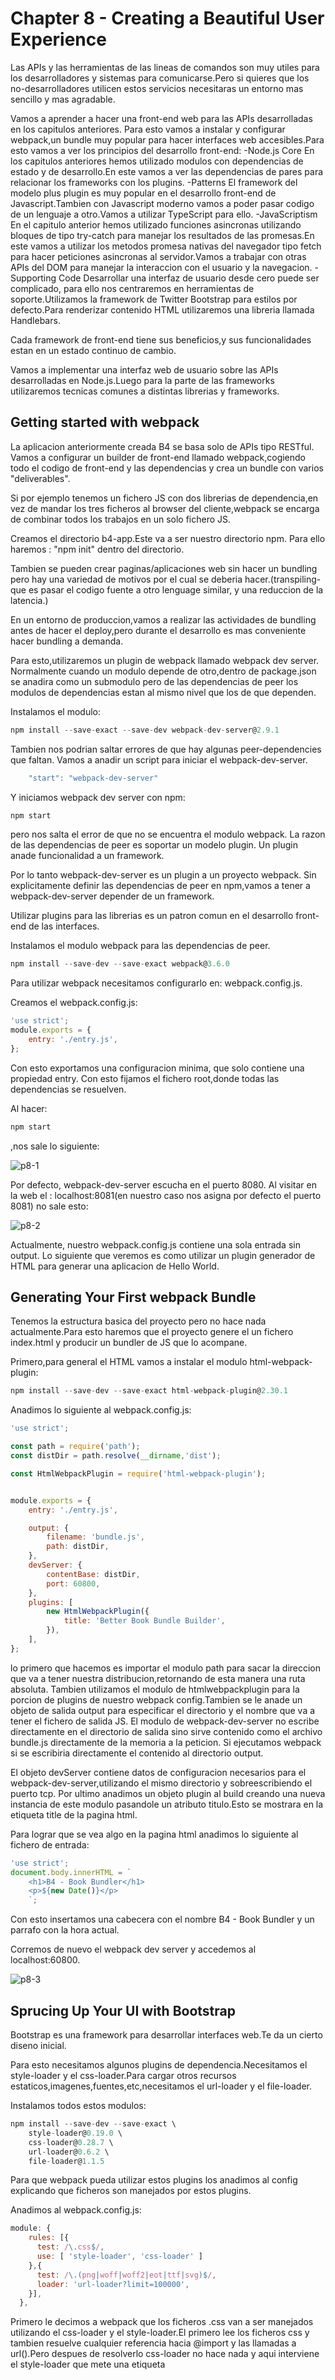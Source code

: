 # Chapter 8 - Creating a Beautiful User Experience


Las APIs y las herramientas de las lineas de comandos son muy utiles para los desarrolladores y sistemas para comunicarse.Pero si quieres que los no-desarrolladores utilicen estos servicios necesitaras un entorno mas sencillo y mas agradable.

Vamos a aprender a hacer una front-end web para las APIs desarrolladas en los capitulos anteriores.
Para esto vamos a instalar y configurar webpack,un bundle muy popular para hacer interfaces web accesibles.Para esto vamos a ver los principios del desarrollo front-end:
-Node.js Core
En los capitulos anteriores hemos utilizado modulos con dependencias de estado y de desarrollo.En este vamos a ver las dependencias de pares para relacionar los frameworks con los plugins.
-Patterns
El framework del modelo plus plugin es muy popular en el desarrollo front-end de Javascript.Tambien con Javascript moderno vamos a poder pasar codigo de un lenguaje a otro.Vamos a utilizar TypeScript para ello.
-JavaScriptism
En el capitulo anterior hemos utilizado funciones asincronas utilizando bloques de tipo try-catch para manejar los resultados de las promesas.En este vamos a utilizar los metodos promesa nativas del navegador tipo fetch para hacer peticiones asincronas al servidor.Vamos a trabajar con otras APIs del DOM para manejar la interaccion con el usuario y la navegacion.
-Supporting Code
Desarrollar una interfaz de usuario desde cero puede ser complicado, para ello nos centraremos en herramientas de soporte.Utilizamos la framework de Twitter Bootstrap para estilos por defecto.Para renderizar contenido HTML utilizaremos una libreria llamada Handlebars.

Cada framework de front-end tiene sus beneficios,y sus funcionalidades estan en un estado continuo de cambio.

Vamos a implementar una interfaz web de usuario sobre las APIs desarrolladas en Node.js.Luego para la parte de las frameworks utilizaremos tecnicas comunes a distintas librerias y frameworks.

## Getting started with webpack

La aplicacion anteriormente creada B4 se basa solo de APIs tipo RESTful.
Vamos a configurar un builder de front-end llamado webpack,cogiendo todo el codigo de front-end y las dependencias y crea un bundle con varios "deliverables".

Si por ejemplo tenemos un fichero JS con dos librerias de dependencia,en vez de mandar los tres ficheros al browser del cliente,webpack se encarga de combinar todos los trabajos en un solo fichero JS.

Creamos el directorio b4-app.Este va a ser nuestro directorio npm.
Para ello haremos : "npm init" dentro del directorio.

Tambien se pueden crear paginas/aplicaciones web sin hacer un bundling pero hay una variedad de motivos por el cual se deberia hacer.(transpiling-que es pasar el codigo fuente a otro lenguage similar, y una reduccion de la latencia.)

En un entorno de produccion,vamos a realizar las actividades de bundling antes de hacer el deploy,pero durante el desarrollo es mas conveniente hacer bundling a demanda.

Para esto,utilizaremos un plugin de webpack llamado webpack dev server.
Normalmente cuando un modulo depende de otro,dentro de package.json se anadira como un submodulo pero de las dependencias de peer los modulos de dependencias estan al mismo nivel que los de que dependen.

Instalamos el modulo:
```javascript
npm install --save-exact --save-dev webpack-dev-server@2.9.1
```

Tambien nos podrian saltar errores de que hay algunas peer-dependencies que faltan.
Vamos a anadir un script para iniciar el webpack-dev-server.
```javascript
    "start": "webpack-dev-server"
```

Y iniciamos webpack dev server con npm:
```javascript
npm start
```

pero nos salta el error de que no se encuentra el modulo webpack.
La razon de las dependencias de peer es soportar un modelo plugin.
Un plugin anade funcionalidad a un framework.

Por lo tanto webpack-dev-server es un plugin a un proyecto webpack.
Sin explicitamente definir las dependencias de peer en npm,vamos a tener a webpack-dev-server depender de un framework.

Utilizar plugins para las librerias es un patron comun en el desarrollo front-end de las interfaces.

Instalamos el modulo webpack para las dependencias de peer.
```javascript
npm install --save-dev --save-exact webpack@3.6.0
```

Para utilizar webpack necesitamos configurarlo en: webpack.config.js.

Creamos el webpack.config.js:
```javascript
'use strict';
module.exports = {
    entry: './entry.js',
};
```
Con esto exportamos una configuracion minima, que solo contiene una propiedad entry.
Con esto fijamos el fichero root,donde todas las dependencias se resuelven.


Al hacer:
```javascript
npm start
```
,nos sale lo siguiente:

![p8-1](https://user-images.githubusercontent.com/25621400/58369402-d955ae80-7ef1-11e9-9b7c-532f1891396e.png)

Por defecto, webpack-dev-server escucha en el puerto 8080.
Al visitar en la web el : localhost:8081(en nuestro caso nos asigna por defecto el puerto 8081) no sale esto:

![p8-2](https://user-images.githubusercontent.com/25621400/58369403-da86db80-7ef1-11e9-9494-88992742c80a.png)

Actualmente, nuestro webpack.config.js contiene una sola entrada sin output.
Lo siguiente que veremos es como utilizar un plugin generador de HTML para generar una aplicacion de Hello World.


## Generating Your First webpack Bundle

Tenemos la estructura basica del proyecto pero no hace nada actualmente.Para esto haremos que el proyecto genere el un fichero index.html y producir un bundler de JS que lo acompane.

Primero,para general el HTML vamos a instalar el modulo html-webpack-plugin:
```javascript
npm install --save-dev --save-exact html-webpack-plugin@2.30.1
```

Anadimos lo siguiente al webpack.config.js:
```javascript
'use strict';

const path = require('path');
const distDir = path.resolve(__dirname,'dist');

const HtmlWebpackPlugin = require('html-webpack-plugin');


module.exports = {
    entry: './entry.js',

    output: {
        filename: 'bundle.js',
        path: distDir,
    },
    devServer: {
        contentBase: distDir,
        port: 60800,
    },
    plugins: [
        new HtmlWebpackPlugin({
            title: 'Better Book Bundle Builder',
        }),
    ],
};
```

lo primero que hacemos es importar el modulo path para sacar la direccion que va a tener nuestra distribucion,retornando de esta manera una ruta absoluta.
Tambien utilizamos el modulo de htmlwebpackplugin para la porcion de plugins de nuestro webpack config.Tambien se le anade un objeto de salida output para especificar el directorio y el nombre que va a tener el fichero de salida JS.
El modulo de webpack-dev-server no escribe directamente en el directorio de salida sino sirve contenido como el archivo bundle.js directamente de la memoria a la peticion.
Si ejecutamos webpack si se escribiria directamente el contenido al directorio output.

El objeto devServer contiene datos de configuracion necesarios para el webpack-dev-server,utilizando el mismo directorio y sobreescribiendo el puerto tcp.
Por ultimo anadimos un objeto plugin al build creando una nueva instancia de este modulo pasandole un atributo titulo.Esto se mostrara en la etiqueta title de la pagina html.

Para lograr que se vea algo en la pagina html anadimos lo siguiente al fichero de entrada:
```javascript
'use strict';
document.body.innerHTML = `
    <h1>B4 - Book Bundler</h1>
    <p>${new Date()}</p>
    `;
```

Con esto insertamos una cabecera con el nombre B4 - Book Bundler y un parrafo con la hora actual.

Corremos de nuevo el webpack dev server y accedemos al localhost:60800.

![p8-3](https://user-images.githubusercontent.com/25621400/58369404-db1f7200-7ef1-11e9-8851-03b9590d160c.png)

## Sprucing Up Your UI with Bootstrap

Bootstrap es una framework para desarrollar interfaces web.Te da un cierto diseno inicial.

Para esto necesitamos algunos plugins de dependencia.Necesitamos el style-loader y el css-loader.Para cargar otros recursos estaticos,imagenes,fuentes,etc,necesitamos el url-loader y el file-loader.

Instalamos todos estos modulos:
```javascript
npm install --save-dev --save-exact \
    style-loader@0.19.0 \
    css-loader@0.28.7 \
    url-loader@0.6.2 \
    file-loader@1.1.5
```

Para que webpack pueda utilizar estos plugins los anadimos al config explicando que ficheros son manejados por estos plugins.

Anadimos al webpack.config.js:
```javascript
module: {
    rules: [{
      test: /\.css$/,
      use: [ 'style-loader', 'css-loader' ]
    },{
      test: /\.(png|woff|woff2|eot|ttf|svg)$/,
      loader: 'url-loader?limit=100000',
    }],
  },
```

Primero le decimos a webpack que los ficheros .css van a ser manejados utilizando el css-loader y el style-loader.El primero lee los ficheros css y tambien resuelve cualquier referencia hacia @import y las llamadas a url().Pero despues de resolverlo css-loader no hace nada y aqui interviene el style-loader que mete una etiqueta <style> en el codigo con el contenido css.

En la segunda regla con el url-loader podemos cargar una amplia variedad de ficheros.Esto hace que saque el fichero remotamente y lo incluye directamente.

El parametro limit del plugin especifica el tamano maximo del fichero en bytes que puede ser incluido.
Si el fichero es mas grande entonces se encarga el file-loader que emite el fichero al directorio de salida.

Instalamos Bootstrap:
```javascript
npm install --save-dev --save-exact bootstrap@3.3.7
```

Utilizamos Bootstrap en entry.js(reemplazando el contenido existente):
```javascript
'use strict';
import './node_modules/bootstrap/dist/css/bootstrap.min.css';

document.body.innerHTML = `
    <div class="container">
    <h1>B4 - Book Bundler</h1>
    <div class="b4-alerts"></div>
    <div class="b4-main"></div>
    </div>
    `;
```

Al principio utilizamos el import para sacar la version min de Bootstrap css.
Se utiliza import para sacar dependencias.Es similar a require().
Al encontrarse con ella en tiempo de compilacion comprueba el fichero con las reglas anadidas en el module.rules del fichero de configuracion invocando el css-loader para sacar el contenido.

Despues creamos la estructura basica del documento,el container diciendo que se ajuste si la pantalla es demasiado grande.Dentro de esto ponemos una alerta para notificar al usuario y un area que ira cambiando en funcion del estado de la aplicacion.

Luego al final anadimos esto:
```javascript
const mainElement = document.body.querySelector('.b4-main');

mainElement.innerHTML = `
    <div class="jumbotron">
        <h1> Welcome!</h1>
        <p>B4 is an application for creating book bundles.</p>
        </div>
        `;
const alertsElement = document.body.querySelector('.b4-alerts');

alertsElement.innerHTML = `
    <div class="alert alert-success alert-dismissible fade in" role="alert">
    <button class="close" data-dismiss="alert" aria-label="Close">
    <span aria-hidden="true">&times;</span>
    </button>
    <strong>Success!</strong> Bootstrap is working.
    </div>
    `;
```

Cogemos una referencia del contenido main de la aplicacion y luego dentro de este insertamos un mensaje de bienvenida utilizando la clase "jumbotron"
Luego cogemos una referencia de las alertas e insertamos un ejemplo,todas las clases utilizadas siendo propias de Bootstrap creando un area de alerta especifico mediante estas clases.

Corremos el servidor:

![p8-4](https://user-images.githubusercontent.com/25621400/58369406-dbb80880-7ef1-11e9-91dd-bfb193b4297e.png)

Al intentar cerrar el mensaje no podemos ya que no hemos incorporado funcionalidades para ello.

## Bringing in Bootstrap JS and jQuery

Tenemos que implementar las funcionalidades de JS con Bootstrap para sus componentes.Tal como los plugins para el webpack,bootstrap js anade funcionalidades a jquery.Para ello necesitamos traer jQuery para las funcionalidades de Bootstrap.
Lo instalamos:
```javascript
npm install --save-dev --save-exact jquery@3.2.1
```

y luego le tenemos que decir a webpack como incorporar jQuery.Anadimos el import:
```javascript
const webpack = require('webpack');
```

Ahora necesitamos el plugin ProvidePlugin para indicar que un cierto modulo provee una cierta variable global JS.

Anadimos esto en la seccion de plugins de la configuracion:
```javascript
new webpack.ProvidePlugin({
    $: 'jquery',
    jQuery: 'jquery'
}),
```
esto indica que el modulo jquery provee las variables globales $ e jQuery.

Anadimos lo siguiente al fichero entry.js:
```javascript
import 'bootstrap';
```
,esto le indica a webpack que entry.js se basa en el modulo de bootstrap.

Corremos el servidor:

![p8-5](https://user-images.githubusercontent.com/25621400/58369407-dce93580-7ef1-11e9-8763-93441cd9f5b7.png)

y vemos como si nos dejo cerrar la alerta.

## Transpiling with TypeScript

Tenemos la estructura basica de la aplicacion pero ahora seguiremos haciendo la funcionalidad de la aplicacion.
Ya que los navegadores son lentos con respecto a Node.js tenemos que encontrar una manera de traducir el JS moderno a un lenguaje comun que los navegadores los puedan entender.

El metodo de de compilar el codigo fuente de un lenguaje de programacion a otro se llama transpiling.Actualmente los transpilers mas comunes son Babel y TypeScript.

Babel "transpila" codigo utilizando las ultimas tecnicas ECMA en un dialecto comun en los navegadores.Puede ser usado en combinacion con Flow,una herramienta de diseno de Facebook,que comprueba el tipo.

TypeScript es un superset de JavaScript que incluye tipeados.El mecanismo de TypeScript transforma el codigo utilizando ECMA sobre el codigo fuente.Como Flow te permite inferir sobre el tipo de las variables y te permite especificar los tipos.

Tanto Babel como TypeScript son faciles de integrar con webpack pero utilizaremos TypeScript ya que hace una comprobacion del tipo a parte del transpiling.Con Babel tendriamos que utilizar Flow para esto.TypeScript tambien tiene un repositorio de la comunidad bastante extenso,el DefinitelyTyped.Los paquetes de este repositorio son accesibles a traves de @types.

Para utilizar TypeScript:
```javascript
npm install --save-dev --save-exact typescript@2.5.3
```

y el plugin para ts:
```javascript
npm install --save-dev --save-exact ts-loader@2.3.7
```

Para hacer un transpil de TypeScript a Javascript necesitaremos un fichero de configuracion tsconfig.json.
```typescript
{
    "compilerOptions": {
        "outDir": "./dist/",
        "sourceMap": true,
        "module": "CommonJS",
        "target": "ES5",
        "lib": ["DOM", "ES2015.Promise", "ES5"],
        "allowJs": true,
        "alwaysStrict": true
    }
}
```

Con esto nos permite definir varias opciones de compilacion
-outDir es el directorio en el que TypeScript deberia emitir los ficheros "transpiled" de JS.
-sourceMap generar un mapa fuente como la salida del transpiling.
-module se utiliza para representar las dependencias transpiladas.
CommonJS es el modulo del sistema conocido por la funcion require para sacar los modulos de los que otros puedan depender.
-target es la version utilizada de ECMA para el output transpiled.
-lib es una colecion de typings que TypeScript deberia seguir(funcionalidades del DOM,promesas,estandar)
-allowJs: para permitir a TypeScript compilar ficheros js y ts fuente.
-alwaysStrict: interpreta el codigo en modo estricto y emitir 'use strict' en los ficheros generados.

Actualizamos el fichero de configuracion de webpack:
```javascript
entry: './app/index.ts',
```

Tambien creamos un directorio para organizar los ficheros de front-end.
En webpack este directorio se llama app.

Tambien modificamos las reglas del module de la configuracion del webpack anadiendo una regla para asociar ts con TypeScript con el plugin de ts-loader.Para ello anadimos la siguiente entrada:
```javascript
{
        test: /\.ts$/,
        loader: 'ts-loader',
}
```

Dentro del directorio app creamos un fichero templates.ts que contendran las diferetenes componentes de la parte html que antes habiamos dividido.
```typescript
	​export​ ​const​ main = ​`​
​ 	​  <div class="container">​
​ 	​    <h1>B4 - Book Bundler</h1>​
​ 	​    <div class="b4-alerts"></div>​
​ 	​    <div class="b4-main"></div>​
​ 	​  </div>​
​ 	​`​;
​ 	
​ 	​export​ ​const​ welcome = ​`​
​ 	​  <div class="jumbotron">​
​ 	​    <h1>Welcome!</h1>​
​ 	​    <p>B4 is an application for creating book bundles.</p>​
​ 	​  </div>​
​ 	​`​;
​ 	
​ 	​export​ ​const​ alert = ​`​
​ 	​  <div class="alert alert-success alert-dismissible fade in" role="alert">​
​ 	​    <button class="close" data-dismiss="alert" aria-label="Close">​
​ 	​      <span aria-hidden="true">&times;</span>​
​ 	​    </button>​
​ 	​    <strong>Success!</strong> Bootstrap is working.​
​ 	​  </div>​
​ 	​`​;
```
,el contenidp de las variables es el mismo que en el fichero entry.js pero ahora no lo asignamos directamente al innerHTML sino los hacemos a traves de export(esto siendo similar al module.exports)

Creamos otro fichero index.ts dentro de app:
```javascript
import​ ​'../node_modules/bootstrap/dist/css/bootstrap.min.css'​;
import 'bootstrap';
import * as templates from './templates.ts';

document.body.innerHTML = templates.main;

const mainElement = document.body.querySelector('.b4-main');
const alertsElement = document.body.querySelector('.b4-alerts');

mainElement.innerHTML = templates.welcome;
alertsElement.innerHTML = templates.alert;
```

Aqui importamos los ficheros bootstrap necesarios.Importamos todo del fichero templates.ts como una variable comun templates y luego metemos esta informacion dentro de los elementos de la pagina.

Sacamos la referencia del elemento mainElement y alertsElement, elementos que uno sera el contenido principal de la pagina y otra sera elemento de alerta de la pagina.
Luego metemos dentro del contenido principal de la pagina el mensaje de welcome sacado de templates y hacemos lo mismo con la alerta metiendo el mensaje de alerta.

Reinciamos el servidor y comprobamos que es la misma pagina que antes.

![p8-6](https://user-images.githubusercontent.com/25621400/58369408-de1a6280-7ef1-11e9-9410-8eb6417ac6b8.png)

Lo siguiente que haremos es HTML templating, permitiendonos generacion dinamica de HTML, en vez de seguir con strings estaticas.

## Templating HTML with Handlebars

Hasta ahora la aplicacion solo emitia html estatico que no se conoce al principio,por ejemplo el cuadro de alertas siempre contiene Success.Queremos que sea capable de manejar string dinamicos.

Es verdad que ECMA soporta template strings que te permiten inyectar valores a los strings.Sin embargo, asi podrian surgir vulnerabilidades tipo XSS cuando se trabaja con datos introducidos por el usuario.Para protegernos, todo el contenido que el usuario introduzca tendra un control de codificacion adecuado.

Considerando el caso en el que tenemos que mostrar el nombre de un bundle de un usuario se podria implementar asi:
```typescript
export const bundleName = name => `<h2>${name}</h2>`;
```
pero seria erroneo al ser vulnerable ya que solo coge un parametro name y devuelve el nombre dentro de una etiqueta h2.Por lo tanto es vulnerable ya que se le podrian meter scripts/cualquier cosa.

Defenderse de este tipo de vulnerabilidades no es facil pero es verdad que la mayoria de los frameworks modernos ya manejan estos problemas.

Para esta aplicacion utilizaremos Handlebars,una libreria de templating estable que puede operar tanto como una libreria en tiempo de ejecucion en el lado del cliente y un modulo en tiempo de compilacion en el lado de Node.js.
Aqui la utilizaremos como una libreria en el lado del cliente.

Lo instalamos:
```javascript
npm install --save-dev --save-exact handlebars@4.0.10
```

Luego en el fichero de templates.ts en vez de exportar los strings html estaticos,exportamos las templates handlebars compiladas.
```typescript
import * as Handlebars from '../node_modules/handlebars/dist/handlebars.js';

export const main = Handlebars.compile(`
  <div class="container">
    <h1>B4 - Book Bundler</h1>
    <div class="b4-alerts"></div>
    <div class="b4-main"></div>
  </div>
`);

export const welcome = Handlebars.compile(`
  <div class="jumbotron">
    <h1>Welcome!</h1>
    <p>B4 is an application for creating book bundles.</p>
  </div>
`);

export const alert = Handlebars.compile(`
  <div class="alert alert-{{type}} alert-dismissible fade in" role="alert">
    <button class="close" data-dismiss="alert" aria-label="Close">
      <span aria-hidden="true">&times;</span>
    </button>
    {{message}}
  </div>
`);
```

Para cada una de las constantes exportadas,la string html se le pasa a Handlebars.compile().Esto produce una funcion que tiene como parametro un objeto(un mapa de parametros) y retorna un string con los elementos a reemplazar correspondientes.
Los dos primeros de template son igules que antes, no cogen ningun parametro y retorna la string estatica.
El tercer elemento de la template alert coge un objeto con dos miembros {type} y {message},el valor type siendo utilizado el nombre alert- de la clase css que fija el color del cuadro de alerta.
Los cuatro posibles valores son success(verde),info(azul),warning(yellow),danger(red).El valor message es el valor que se introduce dentro de el cuadro de alerta.

Luego actualizamos el fichero index.ts para actualizar los miembros de template para ser llamados en vez de utilizar los strings estaticos directamente.
```typescript
import '../node_modules/bootstrap/dist/css/bootstrap.min.css';
import 'bootstrap';
import * as templates from './templates';

document.body.innerHTML = templates.main();
const mainElement = document.body.querySelector('.b4-main');
const alertsElement = document.body.querySelector('.b4-alerts');

mainElement.innerHTML = templates.welcome();
alertsElement.innerHTML = templates.alert({
  type: 'info',
  message: 'Handlebars is working!',
});
```
Ahora llamamos para sacar la referencia al elemento templates.main y templates.welcome con templates.main() y templates.welcome() y dentro de la llamada de templates.alert() le pasamos los dos parametros que van a ser el tipo, en este caso info y el mensaje que va a generar en el cuadro de alerta.

En el servidor observamos como el cuadro de alerta es azul, al ser de informacion y tiene el mensaje que le hemos pasado.

Luego crearemos mas funcionalidades.

## Implementing hashChange Navigation

La aplicacion que desarrollamos se podria considera una aplicacion de una sola pagina pero el comportamiento de la aplicacion es manejado por la interaccion del usuario y los datos se introducen a traves de las APIs RESTful JSON.

A diferencia de las paginas del servidor que cada una vive bajo una cierta url,el usuario solo hace peticiones a la primera pagina y su contenido asociado(js,css,img).
Para manejar todos los cambios de la aplicacion a medida que el usuario navega utilizaremos el url hash(#).Nos referiremos a cada pagina que el usuario navega como una vista.La pagina por defecto sera la de #welcome.
Para implementar este mecanismo anadimos lo siguiente al index.ts:
```typescript
const showView = async () => {
    const [view, ...params] = window.location.hash.split('/');
  
    switch (view) {
      case '#welcome':
        mainElement.innerHTML = templates.welcome();
        break;
      default:
        // Unrecognized view.
        throw Error(`Unrecognized view: ${view}`);
    }
  };
```

La funcion asincrona empieza leyenda el window.location.hash separandolo por el '/'.Esto nos permitira tener una vista parametrizada tal como #view-bundle/BUNDLE_ID.

Luego ponemos una funcion switch en funcion del valor de view y en caso de que sea la de #welcome entonces fijamos los elementos del mainElement que contenga la template html.Si el encontrado no es reconocido entonces mandamos un error con la vista que se ha pasado.

Para invocar a showView() anadimos lo siguiente:
```typescript
window.addEventListener('hashchange',showView);
```
cuando el hash de la url se modifica,el objeto window emite un evento de hashchange y llamaremos a la funcion showView().
La pagina inicial no dispara el evento de hashchange, y para ello tendriamos que llamar a showView() explicitamente.
```typescript
showView().catch(err => window.location.hash = '#welcome');
```

Aqui llamamos a showView() directamente retornando una promesa.En caso de que el hash no sea reconocido se devuelve el de la pagina por defecto #welcome.

![p8-7](https://user-images.githubusercontent.com/25621400/58369416-e377ad00-7ef1-11e9-9143-1c67d2554efa.png)

vemos como nos devuelve la pagina inicial sin la alerta con la ruta de la pagina de inicio(#welcome).

Proseguiremos empleando vistas que cargan datos de los servicios web desarrollados en los capitulos anteriores.


## Listing Objects in a View

Con webpack dev server es facil ver el output renderizado generado del contenido estatico.Pero ahora queremos acceder a los servicios web implementados en las practicas anteriores.

Seria ideal tener un servidor Node.js que maneje el contenido estatico de front-end y las peticiones a la API.

Con webpack dev server podemos configurar proxies en webpack.config.js que se dirigien a los endpoints de la API y redirigen los resultados.


### Configuring a webpack-dev-server Proxy

Normalmente las paginas web tienen unas reglas muy estrictas sobre las condiciones en las que una pagina se puede conectar a un servicio.Un proxy es un endpoint que actua como una pasarela a otro servicio.Configurando los proxys de webpack-dev-server es una manera para proporcionar aceso a servicios.

Anadimos la configuracion de webpack dentro de devServer:
```javascript
devServer: {
    contentBase: distDir,
    port: 60800,
    proxy: {
      '/api': 'http://localhost:60702',
      '/es': {
        target: 'http://localhost:9200',
        pathRewrite: {'^/es' : ''},
      }
    },
  },
```

Esto especifica que las peticiones a '/api' se envian tal cual al servicio que esta corriendo en el puerto 60702,siendo el servidor express definido en el capitulo 7.
Tambien se especifican que las peticiones a '/es',y entrariamos directamente a ES.(esto lo hacemos ya que no tenemos api's para usuarios concretos para que necesitemos autenticacion,al menos de momento).

Las APIs de ES comienzan en la raiz y por lo tanto necesitariamos quitar el '/es' del comienzo de la linea.Podriamos utilizar la misma tecnica para hacer peticiones proxy a otros servicios tambien pero debemos tener cuidado con que hacemos proxy.Los servicios proxys pueden llegar a ser vulnerables cuando dan aceso a otros servicios o niveles de privilegios de esos servicios que no deberian ser accesibles por el usuario final.

Necesitamos correr tanto el servidor de webpack-dev-server como el servidor de la practica 7 junto con elasticsearch.

![p8-8](https://user-images.githubusercontent.com/25621400/58369415-e377ad00-7ef1-11e9-931b-70401ec5daf8.png)

### Implementing a View

Para implementar una vista que muestra los bundles de un usuario, necesitamos sacar los bundles de forma asincrona del servidor y luego anadir una funcion que renderiza la lista utilizando la template de Handlebars para producir un html y luego necesitamos anadir la ruta hash a la funcion showView.

En index.ts insertamos la funcion asincrona de getBundles:
```typescript

const getBundles = async() => {
    const esRes = await fetch('/es/b4/bundle/_search?size=1000');

    const esResBody = await esRes.json();

    return esResBody.hits.hits.map(hit => ({
        id: hit._id,
        name: hit._source.name,
    }));
};
```

este metodo hace una peticion asincrona a Elasticsearch con el metodo de fetch devolviendo una promesa realizando una peticion http con unos parametros concretos,en este caso le decimos que esperamos sacar 1000 bundles de ElasticSearch del bundle con indice b4.

La API fetch es relativamente nueva frente a XMLHttpRequest.
fetch es bastante similar a request-promise,una diferencia notable es la manera en la cual el contenido del body de respuesta es manejado.Para decodificar el contenido del body como JSON con el fetch de la API necesitamos llamar al metodo de respuesta json,que a su vez es otra funcion asincrona que devuelve una promesa. En las dos llamadas hacemos uso del await para esperar hasta que las promesas se resuelvan/rechazan.

Una vez que el cuerpo del json ha sido decodificado, extraemos los resultados de ElasticSearch como un array de objetos,cada uno conteniendo el id del documento y el nombre del bundle.
En caso de que se produzca un fallo la promesa queda rechazada.

Tambien dentro de index.ts anadimos la funcion de listBundles para renderizar la lista de bundles utilizando la template de HandleBars.
```typescript
const listBundles = bundles => {
    mainElement.innerHTML = templates.listBundles({bundles});
};
```

de momento esta funcion solo renderiza los bundles utilizando una template de handlebars tambien llamada listBundles.

Necesitamos modificar la funcion de showView() para anadir un manejador para la ruta #list-bundles
```typescript
case '#list-bundles':
    const bundles = await getBundles();
    listBundles(bundles);
    break;
```

Luego anadimos la implementacion de la template de listBundles:
```typescript
export const listBundles = Handlebars.compile(`
  <div class="panel panel-default">
    <div class="panel-heading">Your Bundles</div>
    {{#if bundles.length}}
      <table class="table">
        <tr>
          <th>Bundle Name</th>
          <th>Actions</th>
        </tr>
        {{#each bundles}}
        <tr>
          <td>
            <a href="#view-bundle/{{id}}">{{name}}</a>
          </td>
          <td>
            <button class="btn delete" data-bundle-id="{{id}}">Delete</button>
          </td>
        </tr>
        {{/each}}
      </table>
    {{else}}
      <div class="panel-body">
        <p>None yet!</p>
      </div>
    {{/if}}
  </div>
`);
```

Este template utiliza el array de bundle pasado para renderizar un panel de bootstrap con una tabla de 2 columnas.La columna izquierda 
contiene el nombre del bundle y en la otra columna hay un boton de borrar que te permite borrar el bundle(sin embargo no esta puesto en funcionamiento)
Utiliza varias funcionalidades de handlebars como el {{#if else}}
, que en funcion de si hay bundle {{#if bundles.length}} se renderiza la tabla y si no se anade un mensaje de "None yet!".
El {{#each}} itera sobre los bundles y crea una nueva fila para cada uno y agrega dos celdas una conteniendo el nombre y la otra el boton.
Utilizamos el {{name}} y el {{id}} para referirnos al nombre y el id del bundle al que se hace referencia en el momento actual.

El nombre de la columna tambien hace referencia a #view-bundle/{{id}} permitiendonos llevar a una vista viendo el bundle en cuestion.
El boton de borrar tambien viene referenciado por el id del bundle para saber que bundle estamos borrando.

![p8-9](https://user-images.githubusercontent.com/25621400/58369414-e377ad00-7ef1-11e9-8f15-7954243115b8.png)

y tras anadir algunos bundles con:
```javascript
curl -s -X POST localhost:60702/api/bundle?name=X | jq '.'
```
![p8-10](https://user-images.githubusercontent.com/25621400/58369413-e2df1680-7ef1-11e9-96cc-1017044c0df0.png)

Vamos a proceder a anadir un nuevo bundle.

## Saving Data with a form

Procedemos a anadir una funcionalidad para permitir anadir bundles directamente desde la aplicacion web.Esto lo hacemos utilizando la etiqueta form de html,con esto podemos coger input del usuario y procesarlo haciendo una llamada proxy a la API.
Anadimos lo siguient al template:
```typescript
export const addBundleForm = Handlebars.compile(`
    <div class="panel panel-default">
      <div class="panel-heading">Create a new bundle.</div>
      <div class="panel-body">
        <form>
          <div class="input-group">
            <input class="form-control" placeholder="Bundle Name" />
            <span class="input-group-btn">
              <button class="btn btn-primary" type="submit">Create</button>
            </span>
         </div>
        </form>
    </div>
    </div>
`);
```

 Tal como la template de listBundles(),esta template crea un panel para almacenar los contenidos,creamos un form con un input donde el usuario pueda introducir el nombre del bundle y un boton de submit.

 Luego actualizamos el index.ts:
 ```typescript

 const listBundles = bundles => {
     mainElement.innerHTML =
        templates.addBundleForm() + templates.listBundles({bundles});

    const form = mainElement.querySelector('form');
    form.addEventListener('submit', event => {
        event.preventDefault();
        const name = form.querySelector('input').value;
        addBundle(name);
    });
 };
 ```
Anadimos al elemento html tanto el form de anadir bundle y tambien la de mostrar los bundles.Cogemos una referencia del elemento form, y anadimos un manejador de eventos que en caso de que se haga un submit se cree un nuevo bundle con ese nombre.Se utiliza preventDefault para que no se tenga que navegar a otra pagina/tomar otra accion.Con el nombre del bundle llamamos al addBundle().

Creamos la funcion addBundle() que coge el nombre del bundle y asincroneamente lo anade y luego actualiza la lista.En caso de exito o fallo tenemos que informar al usuario y por eso creamos una funcion para ello.
```typescript
const showAlert = (message, type= 'danger') => {
    const html = templates.alert({type,message});
    alertsElement.insertAdjacentHTML('beforeend',html);
};
```
Esta funcion coge el mensaje y el tipo de alerta y genera un cuadro de alerta con ello y luego lo anade al final del elemento alertsElement.

Por ultimo anadimos la funcion de addBunble():
```typescript

const addBundle = async (name) => {
    try{
        //list of created bundles
        const bundles = await getBundles();

        // add the new bundle
        const url = `/api/bundle?name=${encodeURIComponent(name)}`;
        const res = await fetch(url, {method: 'POST'});
        const resBody = await res.json();

        //add new bundle to the original list
        bundles.push({id: resBody._id, name});
        listBundles(bundles);

        showAlert(`Bundle "${name}" has been created!`, 'success');
    }
    catch(err){
        showAlert(err);
    }
};
```
Definimos primero un bloque try-catch para manejar las excepciones y las promesas rechazadas.Luego con un await esperamos que se nos devuelva una lista de bundles.Tenemos que coger la lista actualizada ya que el usuario puede que lo haya modificado desde otra pestana.

Luego a partir del la url con el nombre del bundle a anadir hacemos una peticion post para crear el bundle.Una vez que se haya anadido cogemos el objeto json de respuesta que nos devuelve entre otros el id del bundle.Luego anadimos el bundle al array de los otros bundles con su id y su nombre y luego llamamos a listBundles para obtener la nueva lista de bundles.Llamamos a showAlert() para que nos diga que la operacion ha tenido exito en otro caso se llamaria a showAlert() con el error que haya surgido.

Una mala interpretacion de esto seria anadir el bundle y luego pedir la lista ya que surgia algo llamado "eventual consistency", que significa que hay un cierto delay entre los cambios con exito realizados sobre los datos y los resultados de las consultas.
Esto seria una mala implementacion:
```typescript
const addBundle = async (name) => {
    try{

        // add the new bundle
        const url = `/api/bundle?name=${encodeURIComponent(name)}`;
        const res = await fetch(url, {method: 'POST'});
        const resBody = await res.json();

        // Grab the list of all bundles,excepting the new one to be in the list
        //Due to eventual consistency,the new bundle may be missing
        const bundles = await getBundles();
        listBundles(bundles);

        showAlert(`Bundle "${name}" has been created!`, 'success');
    }
    catch(err){
        showAlert(err);
    }
};
```
Aqui lo primero que hacemos es una peticion post para anadir el bundle y luego sacamos la lista de bundles con getBundles(),incluido el ultimo bundle anadido.El problema no es el orden en los que se hacen ademas que como las funciones son llamadas con await tendran que esperar hasta que se resulven.Sin embargo el problema es que hay poco tiempo entre la finalizacion de la peticion post y la peticion para obtener los bundles,y por lo tanto es posible que no se haya actualizado con el bundle nuevo al hacer la llamada para obtener los bundles.
Pero este problema no es solo de ElasticSearch sino que tambien ocurre en SQL y una manera de hacerlo es con un servidor central que recibe las peticiones de escritura y luego las replica a otros servidores de solo lectura para las consultas.
Esta es una buena manera para manejarse contra resultados no esperados por culpa de "eventual consistency".

Si visitamos otra vez #list-bundles:

![p8-11](https://user-images.githubusercontent.com/25621400/58369412-e2df1680-7ef1-11e9-93d1-22346f53543b.png)

![p8-12](https://user-images.githubusercontent.com/25621400/58369411-e2468000-7ef1-11e9-9bc5-209a971512b4.png)

## Wrapping up

En este capitulo hemos aprendido como hacer un proyecto front-end con Node.js utilizando webpack utilizando tambien Bootstrap.
Hemos configurado TypeScript para transpilar y comprobacion del tipo para el codigo.
Para manejar el codigo sincrono/asincrono hemos utilizado funciones asincronas con metodos que devolvian promesas.
Hemos utilizado una libreria de templating como Handlebars para generar html.

## Extracting Text

En el proyecto se coge todo el css de bootstrap y se pone en una etiqueta "<style>" del index.html,pero esto no es la manera correcta de hacerlo sino es hacer un fichero a parte que contenga todo esto.

Vamos a incorporar el extract-text-webpack-plugin al proyecto.

Instalamos y luego modificamos el webpack.config.js:
```javascript
const ExtractTextPlugin = require("extract-text-webpack-plugin");
    {
        test: /\.css$/,
        use: ExtractTextPlugin.extract({
          fallback: "style-loader",
          use: "css-loader"
        })
      }
new ExtractTextPlugin("styles.css"),
```
,con esto importamos el modulo y modificamos la regla para que el css se cargue de esta menra, luego creando una nueva instancia que creara el fichero .css con los estilos.

## Deleting Bundles

Otra funcionalidad de la aplicacion deberia ser la de borrar bundles a traves de los botones de Delete.

Primero anadimos esto a la funcion listBundles():
```typescript
const deleteButtons = mainElement.querySelectorAll('button.delete');
for (let i=0; i < deleteButtons.length;i++){
    const deleteButton = deleteButtons[i];
    deleteButton.addEventListener('click', event => {
        deleteBundle(deleteButton.getAttribute('data-bundle-id'));
    });
}
```
Esto selecciona el boton de la tabla y pone un manejador de eventos que en caso de click se extrae el id del bundle del atributo data-bundle id y se borra el bundle mediante la funcion deleteBundle().

La funcion asincrona de esto seria:
```typescript
/**
 * Delete the bundle with the specified ID, then list bundles.
 */
const deleteBundle = async (bundleId) => {
    try {
        // Delete the bundle, then render the updated list with listBundles().

        showAlert('Bundle deleted!', 'success');
    }
    catch(err){
        showAlert(err);
    }
};
```

dentro de este bloque debemos hacer lo siguiente:
-getBundles() para obtener la lista de bundles
-encontrar el indice dentro de la lista de bundleId de la lista.
-hacer una peticion delete utilizando fetch() con el bundleId.
-borrar el bundle de la lista con splice,y el indice.
-renderizar la lista con listBundle() y mensaje de exito con showAlert().

Si ocurre algun error deberia cogerlo por el catch y llamar a showAlert() con la alerta.
```typescript
const deleteBundle = async (bundleId) => {
    try {
    const bundles = await getBundles();

    const idx = bundles.findIndex(bundle => bundle.id === bundleId);
    if (idx === -1) {
      throw Error(`No hay bundle con el id: "${bundleId}"`);
    }

    const url = `/api/bundle/${encodeURIComponent(bundleId)}`;
    await fetch(url, {method: 'DELETE'});

    bundles.splice(idx, 1);

    listBundles(bundles);

    showAlert(`Bundle deleted!`, 'success');
  } catch (err) {
    showAlert(err);
  }
};
```

Como se ha mencionado anteriormente primero se sacan los bundles siendo otra vez una funcion await esperando a que la promesa se resuelva, y luego buscamos dentro del array de bundles que hemos obtenido el id que queremos borrar.En caso de que no existe mandamos un error.
Hacemos una peticion a la url que acaba con el id del bundle de tipo delete y luego sacamos ese bundle de la lista y actualizamos la lista.

Comprobamos en el navegador

Antes de borrar:

![p8-13](https://user-images.githubusercontent.com/25621400/58369410-e2468000-7ef1-11e9-94de-3eccc969be2a.png)

Despues:

![p8-14](https://user-images.githubusercontent.com/25621400/58369409-e2468000-7ef1-11e9-99f5-d511b18c4b5c.png)

